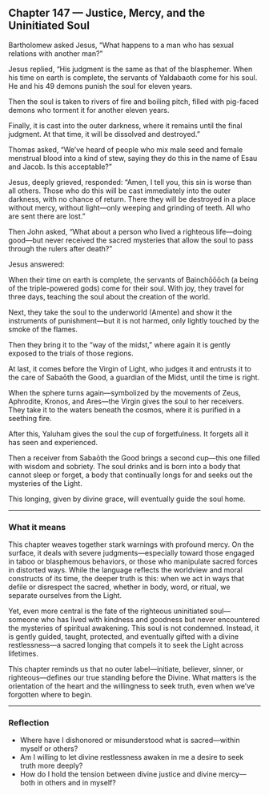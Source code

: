 ## Chapter 147 — Justice, Mercy, and the Uninitiated Soul

Bartholomew asked Jesus, “What happens to a man who has sexual relations with another man?”

Jesus replied, “His judgment is the same as that of the blasphemer. When his time on earth is complete, the servants of Yaldabaoth come for his soul. He and his 49 demons punish the soul for eleven years.

Then the soul is taken to rivers of fire and boiling pitch, filled with pig-faced demons who torment it for another eleven years.

Finally, it is cast into the outer darkness, where it remains until the final judgment. At that time, it will be dissolved and destroyed.”

Thomas asked, “We’ve heard of people who mix male seed and female menstrual blood into a kind of stew, saying they do this in the name of Esau and Jacob. Is this acceptable?”

Jesus, deeply grieved, responded: “Amen, I tell you, this sin is worse than all others. Those who do this will be cast immediately into the outer darkness, with no chance of return. There they will be destroyed in a place without mercy, without light—only weeping and grinding of teeth. All who are sent there are lost.”

Then John asked, “What about a person who lived a righteous life—doing good—but never received the sacred mysteries that allow the soul to pass through the rulers after death?”

Jesus answered:

When their time on earth is complete, the servants of Bainchōōōch (a being of the triple-powered gods) come for their soul. With joy, they travel for three days, teaching the soul about the creation of the world.

Next, they take the soul to the underworld (Amente) and show it the instruments of punishment—but it is not harmed, only lightly touched by the smoke of the flames.

Then they bring it to the “way of the midst,” where again it is gently exposed to the trials of those regions.

At last, it comes before the Virgin of Light, who judges it and entrusts it to the care of Sabaōth the Good, a guardian of the Midst, until the time is right.

When the sphere turns again—symbolized by the movements of Zeus, Aphrodite, Kronos, and Ares—the Virgin gives the soul to her receivers. They take it to the waters beneath the cosmos, where it is purified in a seething fire.

After this, Yaluham gives the soul the cup of forgetfulness. It forgets all it has seen and experienced.

Then a receiver from Sabaōth the Good brings a second cup—this one filled with wisdom and sobriety. The soul drinks and is born into a body that cannot sleep or forget, a body that continually longs for and seeks out the mysteries of the Light.

This longing, given by divine grace, will eventually guide the soul home.

---

### What it means

This chapter weaves together stark warnings with profound mercy. On the surface, it deals with severe judgments—especially toward those engaged in taboo or blasphemous behaviors, or those who manipulate sacred forces in distorted ways. While the language reflects the worldview and moral constructs of its time, the deeper truth is this: when we act in ways that defile or disrespect the sacred, whether in body, word, or ritual, we separate ourselves from the Light.

Yet, even more central is the fate of the righteous uninitiated soul—someone who has lived with kindness and goodness but never encountered the mysteries of spiritual awakening. This soul is not condemned. Instead, it is gently guided, taught, protected, and eventually gifted with a divine restlessness—a sacred longing that compels it to seek the Light across lifetimes.

This chapter reminds us that no outer label—initiate, believer, sinner, or righteous—defines our true standing before the Divine. What matters is the orientation of the heart and the willingness to seek truth, even when we’ve forgotten where to begin.

---

### Reflection

* Where have I dishonored or misunderstood what is sacred—within myself or others?
* Am I willing to let divine restlessness awaken in me a desire to seek truth more deeply?
* How do I hold the tension between divine justice and divine mercy—both in others and in myself?
